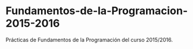 # Fundamentos-de-la-Programacion-2015-2016
Prácticas de Fundamentos de la Programación del curso 2015/2016.
